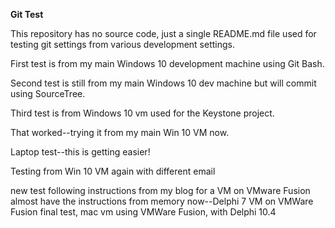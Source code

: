 **Git Test**

This repository has no source code, just a single README.md file used for testing git settings from various development settings.

First test is from my main Windows 10 development machine using Git Bash.

Second test is still from my main Windows 10 dev machine but will commit using SourceTree.

Third test is from Windows 10 vm used for the Keystone project.

That worked--trying it from my main Win 10 VM now.

Laptop test--this is getting easier!

Testing from Win 10 VM again with different email

new test following instructions from my blog for a VM on VMware Fusion
almost have the instructions from memory now--Delphi 7 VM on VMWare Fusion
final test, mac vm using VMWare Fusion, with Delphi 10.4
